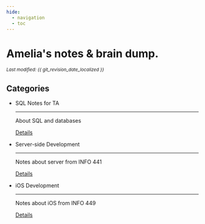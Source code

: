 ```yaml
---
hide:
  - navigation
  - toc
---
```


# Amelia's notes & brain dump.

<small><i>Last modified: {{ git_revision_date_localized }}</i></small>

## Categories

<div class="grid cards" markdown>

-   SQL Notes for TA

    ---

    About SQL and databases
    
    <a href="/SQL/Index" class="details-link">Details</a>

-   Server-side Development

    ---

    Notes about server from INFO 441

    <a href="/INFO441/Index" class="details-link">Details</a>

-   iOS Development

    ---

    Notes about iOS from INFO 449

    <a href="/INFO449/Index" class="details-link">Details</a>

</div>